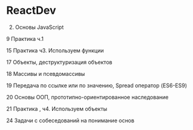 # ReactDev
2. Основы JavaScript

 9 Практика ч.1

 15 Практика ч3. Используем функции

 17 Объекты, деструктуризация объектов

 18 Массивы и псевдомассивы

 19 Передача по ссылке или по значению, Spread оператор (ES6-ES9)

 20 Основы ООП, прототипно-ориентированное наследование

 21 Практика , ч4. Используем объекты

 24 Задачи с собеседований на понимание основ
 